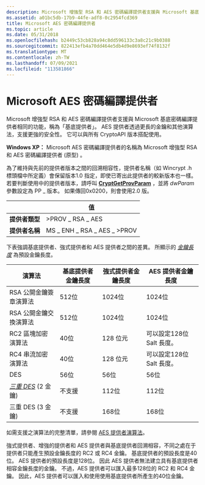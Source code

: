 ```yaml
---
description: Microsoft 增強型 RSA 和 AES 密碼編譯提供者支援與 Microsoft 基底密碼編譯提供者相同的功能，稱為「基底提供者」。
ms.assetid: a01bc5db-17b9-44fe-adf8-0c2954fcd369
title: Microsoft AES 密碼編譯提供者
ms.topic: article
ms.date: 05/31/2018
ms.openlocfilehash: b2449c53cb828a94c8dd596133c3a8c21c9b0388
ms.sourcegitcommit: 822413efb4a70dd464e5db4d9e8693ef74f8132f
ms.translationtype: MT
ms.contentlocale: zh-TW
ms.lasthandoff: 07/09/2021
ms.locfileid: "113581866"
---
```

# <a name="microsoft-aes-cryptographic-provider"></a>Microsoft AES 密碼編譯提供者

Microsoft 增強型 RSA 和 AES 密碼編譯提供者支援與 Microsoft 基底密碼編譯提供者相同的功能，稱為「基底提供者」。 AES 提供者透過更長的金鑰和其他演算法，支援更強的安全性。 它可以與所有 CryptoAPI 版本搭配使用。

**Windows XP：** Microsoft AES 密碼編譯提供者的名稱為 Microsoft 增強型 RSA 和 AES 密碼編譯提供者 (原型) 。

為了維持與先前的提供者版本之間的回溯相容性，提供者名稱（如 Wincrypt .h 標頭檔中所定義）會保留版本1.0 指定，即使已寄出此提供者的較新版本也一樣。 若要判斷使用中的提供者版本，請呼叫 [**CryptGetProvParam**](/windows/desktop/api/Wincrypt/nf-wincrypt-cryptgetprovparam) ，並將 *dwParam* 參數設定為 PP \_ 版本。 如果傳回0x0200，則會使用2.0 版。

|                   | 值                    |
|-------------------|--------------------------|
| **提供者類型** | >PROV \_ RSA \_ AES           |
| **提供者名稱** | MS \_ ENH \_ RSA \_ AES \_ >PROV  |



 

下表強調基底提供者、強式提供者和 AES 提供者之間的差異。 所顯示的 [*金鑰長度*](../secgloss/k-gly.md) 為預設金鑰長度。



| 演算法                                                                                | 基底提供者金鑰長度 | 強式提供者金鑰長度 | AES 提供者金鑰長度                     |
|------------------------------------------------------------------------------------------|--------------------------|----------------------------|---------------------------------------------|
| RSA 公開金鑰簽章演算法                                                       | 512位                 | 1024位                 | 1024位                                  |
| RSA 公開金鑰交換演算法                                                        | 512位                 | 1024位                 | 1024位                                  |
| RC2 區塊加密演算法                                                           | 40位                  | 128 位元                   | 可以設定128位 Salt 長度。<br/> |
| RC4 串流加密演算法                                                          | 40位                  | 128 位元                   | 可以設定128位 Salt 長度。<br/> |
| DES                                                                                      | 56位                  | 56位                    | 56位                                     |
| [*三重 DES*](../secgloss/t-gly.md) (2 金鑰)  | 不支援            | 112位                   | 112位                                    |
| 三重 DES (3 金鑰)                                                                        | 不支援            | 168位                   | 168位                                    |



 

如需支援之演算法的完整清單，請參閱 [AES 提供者演算法](aes-provider-algorithms.md)。

強式提供者、增強的提供者和 AES 提供者與基底提供者回溯相容，不同之處在于提供者只能產生預設金鑰長度的 RC2 或 RC4 金鑰。 基底提供者的預設長度是40位。 AES 提供者的預設長度是128位。 因此 AES 提供者無法建立具有基底提供者相容金鑰長度的金鑰。 不過，AES 提供者可以匯入最多128位的 RC2 和 RC4 金鑰。 因此，AES 提供者可以匯入和使用使用基底提供者所產生的40位金鑰。

 

 
